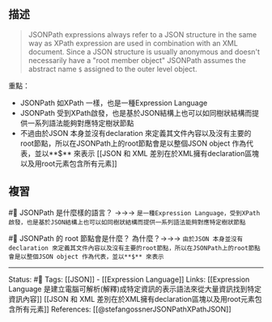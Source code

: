 ## 描述

> JSONPath expressions always refer to a JSON structure in the same way as XPath expression are used in combination with an XML document. Since a JSON structure is usually anonymous and doesn't necessarily have a "root member object" JSONPath assumes the abstract name `$` assigned to the outer level object.

重點：
- JSONPath 如XPath 一樣，也是一種Expression Language
- JSONPath 受到XPath啟發，也是基於JSON結構上也可以如同樹狀結構而提供一系列語法能夠對應特定樹狀節點
- 不過由於JSON 本身並沒有declaration 來定義其文件內容以及沒有主要的root節點，所以在JSONPath上的root節點會是以整個JSON object 作為代表，並以**$** 來表示
[[JSON 和 XML 差別在於XML擁有declaration區塊以及用root元素包含所有元素]]
## 複習

#🧠 JSONPath 是什麼樣的語言？ ->->-> `是一種Expression Language，受到XPath啟發，也是基於JSON結構上也可以如同樹狀結構而提供一系列語法能夠對應特定樹狀節點`
<!--SR:!2022-05-31,3,250-->

#🧠 JSONPath 的 root 節點會是什麼？ 為什麼？->->-> `由於JSON 本身並沒有declaration 來定義其文件內容以及沒有主要的root節點，所以在JSONPath上的root節點會是以整個JSON object 作為代表，並以**$** 來表示`
<!--SR:!2022-05-31,3,250-->


---
Status: #🌱 
Tags:
[[JSON]] - [[Expression Language]]
Links:
[[Expression Language 是建立電腦可解析(解釋)成特定資訊的表示語法來從大量資訊找到特定資訊內容]]
[[JSON 和 XML 差別在於XML擁有declaration區塊以及用root元素包含所有元素]]
References:
[[@stefangossnerJSONPathXPathJSON]]